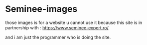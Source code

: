 # Seminee-images
those images is for a website u cannot use it because this site is in partnership with : https://www.seminee-expert.ro/ 

and i am just the programmer who is doing the site.
